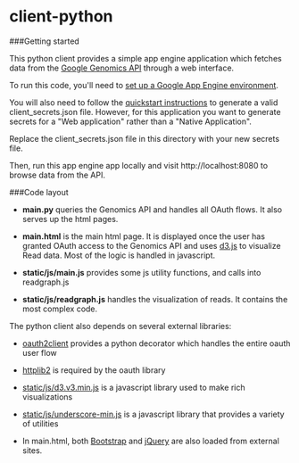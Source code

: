client-python
==============

###Getting started

This python client provides a simple app engine application which fetches data from the
<a href="https://developers.google.com/genomics">Google Genomics API</a> through a web interface.

To run this code, you'll need to
<a href="https://developers.google.com/appengine/docs/python/gettingstartedpython27/introduction">set up a
Google App Engine environment</a>.

You will also need to follow the <a href="https://developers.google.com/genomics/v1beta/quickstart">quickstart instructions</a>
to generate a valid client_secrets.json file. However, for this application you want to generate secrets
for a "Web application" rather than a "Native Application".

Replace the client_secrets.json file in this directory with your new secrets file.

Then, run this app engine app locally and visit http://localhost:8080 to browse data from the API.


###Code layout

* **main.py** queries the Genomics API and handles all OAuth flows. It also serves up the html pages.

* **main.html** is the main html page. It is displayed once the user has granted OAuth access to the Genomics API
  and uses <a href="d3js.org">d3.js</a> to visualize Read data. Most of the logic is handled in javascript.

* **static/js/main.js** provides some js utility functions, and calls into readgraph.js

* **static/js/readgraph.js** handles the visualization of reads. It contains the most complex code.


The python client also depends on several external libraries:

* <a href="https://code.google.com/p/google-api-python-client/wiki/OAuth2Client">oauth2client</a> provides a python decorator which handles the entire oauth user flow

* <a href="https://github.com/jcgregorio/httplib2">httplib2</a> is required by the oauth library

* <a href="d3js.org">static/js/d3.v3.min.js</a> is a javascript library used to make rich visualizations

* <a href="underscorejs.org">static/js/underscore-min.js</a> is a javascript library that provides a variety of utilities

* In main.html, both <a href="http://getbootstrap.com">Bootstrap</a> and <a href="http://jquery.com/">jQuery</a>
  are also loaded from external sites.
